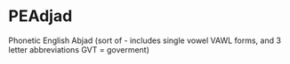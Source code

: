 PEAdjad
=======

 Phonetic English Abjad (sort of - includes single vowel VAWL forms, and 3 letter abbreviations GVT = goverment)
